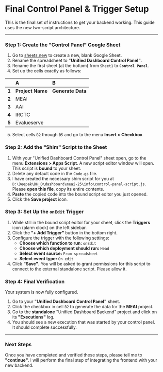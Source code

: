 # Final Control Panel & Trigger Setup

This is the final set of instructions to get your backend working. This guide uses the new two-script architecture.

---

### Step 1: Create the "Control Panel" Google Sheet

1.  Go to [sheets.new](https://sheets.new) to create a new, blank Google Sheet.
2.  Rename the spreadsheet to **"Unified Dashboard Control Panel"**.
3.  Rename the first sheet (at the bottom) from `Sheet1` to **`Control Panel`**.
4.  Set up the cells exactly as follows:

| | **A** | **B** |
| :--- | :--- | :--- |
| **1** | **Project Name** | **Generate Data** |
| **2** | MEAI | |
| **3** | AAI | |
| **4** | IRCTC | |
| **5** | Evalueserve | |

5.  Select cells `B2` through `B5` and go to the menu **Insert > Checkbox**.

### Step 2: Add the "Shim" Script to the Sheet

1.  With your "Unified Dashboard Control Panel" sheet open, go to the menu **Extensions > Apps Script**. A new script editor window will open. This script is **bound** to your sheet.
2.  Delete any default code in the `Code.gs` file.
3.  I have created the necessary shim script for you at `D:\Deepak\DH_D\dashboard\meai-25\info\control-panel-script.js`. Please **open this file**, copy its entire contents.
4.  **Paste** the copied code into the bound script editor you just opened.
5.  Click the **Save project** icon.

### Step 3: Set Up the `onEdit` Trigger

1.  While still in the bound script editor for your sheet, click the **Triggers** icon (alarm clock) on the left sidebar.
2.  Click the **"+ Add Trigger"** button in the bottom right.
3.  Configure the trigger with the following settings:
    *   **Choose which function to run:** `onEdit`
    *   **Choose which deployment should run:** `Head`
    *   **Select event source:** `From spreadsheet`
    *   **Select event type:** `On edit`
4.  Click **"Save"**. You will be asked to grant permissions for this script to connect to the external standalone script. Please allow it.

### Step 4: Final Verification

Your system is now fully configured.

1.  Go to your **"Unified Dashboard Control Panel"** sheet.
2.  Click the checkbox in cell `B2` to generate the data for the **MEAI** project.
3.  Go to the **standalone** "Unified Dashboard Backend" project and click on its **"Executions"** log.
4.  You should see a new execution that was started by your control panel. It should complete successfully.

---

### Next Steps

Once you have completed and verified these steps, please tell me to **"continue"**. I will perform the final step of integrating the frontend with your new backend.